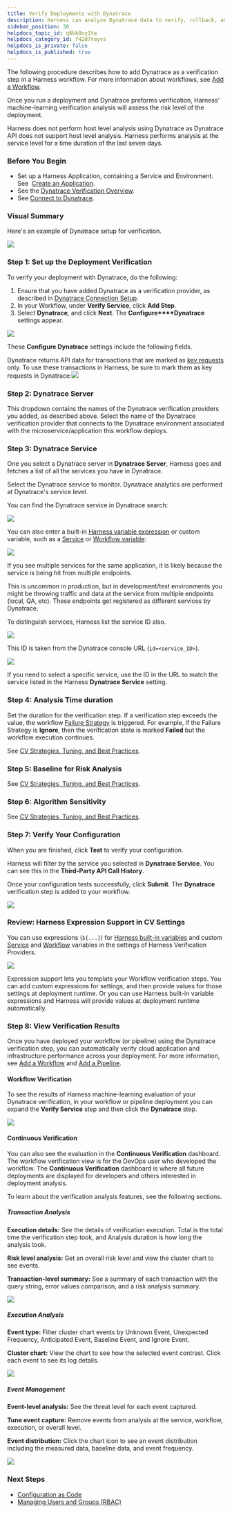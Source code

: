 ```yaml
---
title: Verify Deployments with Dynatrace
description: Harness can analyze Dynatrace data to verify, rollback, and improve deployments.
sidebar_position: 30
helpdocs_topic_id: q6bk0oy1ta
helpdocs_category_id: f42d7rayvs
helpdocs_is_private: false
helpdocs_is_published: true
---
```


The following procedure describes how to add Dynatrace as a verification step in a Harness workflow. For more information about workflows, see [Add a Workflow](../../model-cd-pipeline/workflows/workflow-configuration.md).

Once you run a deployment and Dynatrace preforms verification, Harness' machine-learning verification analysis will assess the risk level of the deployment.

Harness does not perform host level analysis using Dynatrace as Dynatrace API does not support host level analysis. Harness performs analysis at the service level for a time duration of the last seven days.


### Before You Begin

* Set up a Harness Application, containing a Service and Environment. See  [Create an Application](../../model-cd-pipeline/applications/application-configuration.md).
* See the [Dynatrace Verification Overview](../continuous-verification-overview/concepts-cv/dynatrace-verification-overview.md).
* See [Connect to Dynatrace](1-dynatrace-connection-setup.md).

### Visual Summary

Here's an example of Dynatrace setup for verification.

![](./static/3-verify-deployments-with-dynatrace-00.png)

### Step 1: Set up the Deployment Verification

To verify your deployment with Dynatrace, do the following:

1. Ensure that you have added Dynatrace as a verification provider, as described in [Dynatrace Connection Setup](1-dynatrace-connection-setup.md).
2. In your Workflow, under **Verify Service**, click **Add Step**.
3. Select **Dynatrace**, and click **Next**. The **Configure****Dynatrace** settings appear.

![](./static/3-verify-deployments-with-dynatrace-01.png)

These **Configure Dynatrace** settings include the following fields.

Dynatrace returns API data for transactions that are marked as [key requests](https://www.dynatrace.com/support/help/how-to-use-dynatrace/transactions-and-services/monitoring/monitor-key-requests/) only. To use these transactions in Harness, be sure to mark them as key requests in Dynatrace:![](./static/3-verify-deployments-with-dynatrace-02.png)

### Step 2: Dynatrace Server

This dropdown contains the names of the Dynatrace verification providers you added, as described above. Select the name of the Dynatrace verification provider that connects to the Dynatrace environment associated with the microservice/application this workflow deploys.

### Step 3: Dynatrace Service

One you select a Dynatrace server in **Dynatrace Server**, Harness goes and fetches a list of all the services you have in Dynatrace.

Select the Dynatrace service to monitor. Dynatrace analytics are performed at Dynatrace's service level.

You can find the Dynatrace service in Dynatrace search:

[![](./static/3-verify-deployments-with-dynatrace-03.png)](./static/3-verify-deployments-with-dynatrace-03.png)

You can also enter a built-in [Harness variable expression](https://docs.harness.io/article/9dvxcegm90-variables) or custom variable, such as a [Service](../../model-cd-pipeline/setup-services/service-configuration.md) or [Workflow variable](../../model-cd-pipeline/workflows/add-workflow-variables-new-template.md):

[![](./static/3-verify-deployments-with-dynatrace-05.png)](./static/3-verify-deployments-with-dynatrace-05.png)

If you see multiple services for the same application, it is likely because the service is being hit from multiple endpoints.

This is uncommon in production, but in development/test environments you might be throwing traffic and data at the service from multiple endpoints (local, QA, etc). These endpoints get registered as different services by Dynatrace.

To distinguish services, Harness list the service ID also.

[![](./static/3-verify-deployments-with-dynatrace-07.png)](./static/3-verify-deployments-with-dynatrace-07.png)

This ID is taken from the Dynatrace console URL (`id=<service_ID>`).

[![](./static/3-verify-deployments-with-dynatrace-09.png)](./static/3-verify-deployments-with-dynatrace-09.png)

If you need to select a specific service, use the ID in the URL to match the service listed in the Harness **Dynatrace Service** setting.

### Step 4: Analysis Time duration

Set the duration for the verification step. If a verification step exceeds the value, the workflow [Failure Strategy](../../model-cd-pipeline/workflows/workflow-configuration.md#failure-strategy) is triggered. For example, if the Failure Strategy is **Ignore**, then the verification state is marked **Failed** but the workflow execution continues.

See [CV Strategies, Tuning, and Best Practices](../continuous-verification-overview/concepts-cv/cv-strategies-and-best-practices.md).

### Step 5: Baseline for Risk Analysis

See [CV Strategies, Tuning, and Best Practices](../continuous-verification-overview/concepts-cv/cv-strategies-and-best-practices.md).

### Step 6: Algorithm Sensitivity

See [CV Strategies, Tuning, and Best Practices](../continuous-verification-overview/concepts-cv/cv-strategies-and-best-practices.md#algorithm-sensitivity-and-failure-criteria).

### Step 7: Verify Your Configuration

When you are finished, click **Test** to verify your configuration.

Harness will filter by the service you selected in **Dynatrace Service**. You can see this in the **Third-Party API Call History**.

Once your configuration tests successfully, click **Submit**. The **Dynatrace** verification step is added to your workflow.

![](./static/3-verify-deployments-with-dynatrace-11.png)

### Review: Harness Expression Support in CV Settings

You can use expressions (`${...}`) for [Harness built-in variables](../../kubernetes-deployments/workflow-variables-expressions.md) and custom [Service](../../model-cd-pipeline/setup-services/service-configuration.md) and [Workflow](../../model-cd-pipeline/workflows/add-workflow-variables-new-template.md) variables in the settings of Harness Verification Providers.

![](./static/3-verify-deployments-with-dynatrace-12.png)

Expression support lets you template your Workflow verification steps. You can add custom expressions for settings, and then provide values for those settings at deployment runtime. Or you can use Harness built-in variable expressions and Harness will provide values at deployment runtime automatically.

### Step 8: View Verification Results

Once you have deployed your workflow (or pipeline) using the Dynatrace verification step, you can automatically verify cloud application and infrastructure performance across your deployment. For more information, see [Add a Workflow](../../model-cd-pipeline/workflows/workflow-configuration.md) and [Add a Pipeline](../../model-cd-pipeline/pipelines/pipeline-configuration.md).

#### Workflow Verification

To see the results of Harness machine-learning evaluation of your Dynatrace verification, in your workflow or pipeline deployment you can expand the **Verify Service** step and then click the **Dynatrace** step.

![](./static/3-verify-deployments-with-dynatrace-13.png)

#### Continuous Verification

You can also see the evaluation in the **Continuous Verification** dashboard. The workflow verification view is for the DevOps user who developed the workflow. The **Continuous Verification** dashboard is where all future deployments are displayed for developers and others interested in deployment analysis.

To learn about the verification analysis features, see the following sections.

##### Transaction Analysis
 
 **Execution details:** See the details of verification execution. Total is the total time the verification step took, and Analysis duration is how long the analysis took.
 
 **Risk level analysis:** Get an overall risk level and view the cluster chart to see events.
 
 **Transaction-level summary:** See a summary of each transaction with the query string, error values comparison, and a risk analysis summary. 
 
 ![](./static/_dyn-00-trx-anal.png)

##### Execution Analysis

**Event type:** Filter cluster chart events by Unknown Event, Unexpected Frequency, Anticipated Event, Baseline Event, and Ignore Event.

**Cluster chart:** View the chart to see how the selected event contrast. Click each event to see its log details. 

 ![](./static/_dyn-01-ev-anal.png)
 
##### Event Management

**Event-level analysis:** See the threat level for each event captured.

**Tune event capture:** Remove events from analysis at the service, workflow, execution, or overall level.

**Event distribution:** Click the chart icon to see an event distribution including the measured data, baseline data, and event frequency. 

 ![](./static/_dyn-02-ev-mgmnt.png)

### Next Steps

* [Configuration as Code](https://docs.harness.io/article/htvzryeqjw-configuration-as-code)
* [Managing Users and Groups (RBAC)](https://docs.harness.io/article/ven0bvulsj-users-and-permissions)

